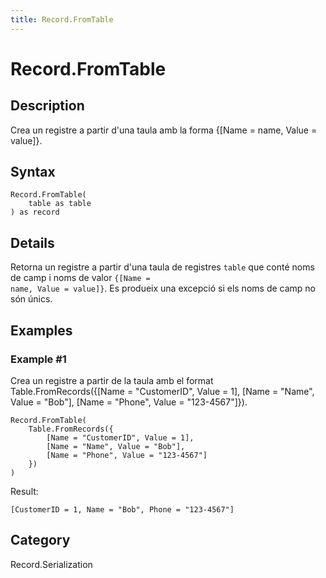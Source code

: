 ```yaml
---
title: Record.FromTable
---
```


# Record.FromTable


## Description

Crea un registre a partir d&#39;una taula amb la forma \{[Name = name, Value = value]}.


## Syntax

```powerquery
Record.FromTable(
    table as table
) as record
```


## Details

Retorna un registre a partir d'una taula de registres <code>table</code> que conté noms de camp i noms de valor <code>\{[Name = name, Value = value]}</code>. Es produeix una excepció si els noms de camp no són únics.


## Examples

### Example #1 
Crea un registre a partir de la taula amb el format Table.FromRecords(\{[Name = &#34;CustomerID&#34;, Value = 1], [Name = &#34;Name&#34;, Value = &#34;Bob&#34;], [Name = &#34;Phone&#34;, Value = &#34;123-4567&#34;]}).
```powerquery
Record.FromTable(
    Table.FromRecords({
        [Name = "CustomerID", Value = 1],
        [Name = "Name", Value = "Bob"],
        [Name = "Phone", Value = "123-4567"]
    })
)
```

Result: 
```powerquery
[CustomerID = 1, Name = "Bob", Phone = "123-4567"]
```




## Category
Record.Serialization
